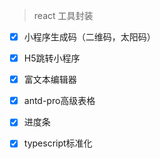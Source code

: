 > react 工具封装

- [x] 小程序生成码（二维码，太阳码）
- [x] H5跳转小程序
- [x] 富文本编辑器
- [x] antd-pro高级表格
- [x] 进度条
- [x] typescript标准化

